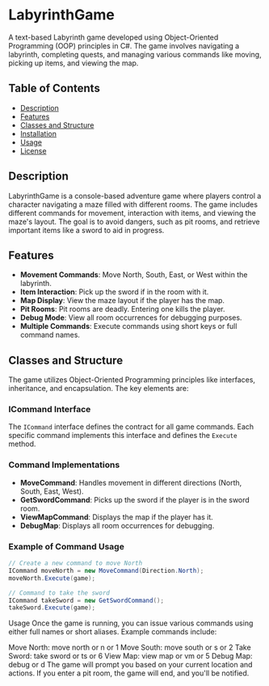 # LabyrinthGame

A text-based Labyrinth game developed using Object-Oriented Programming (OOP) principles in C#. The game involves navigating a labyrinth, completing quests, and managing various commands like moving, picking up items, and viewing the map.

## Table of Contents
- [Description](#description)
- [Features](#features)
- [Classes and Structure](#classes-and-structure)
- [Installation](#installation)
- [Usage](#usage)
- [License](#license)

## Description
LabyrinthGame is a console-based adventure game where players control a character navigating a maze filled with different rooms. The game includes different commands for movement, interaction with items, and viewing the maze's layout. The goal is to avoid dangers, such as pit rooms, and retrieve important items like a sword to aid in progress.

## Features
- **Movement Commands**: Move North, South, East, or West within the labyrinth.
- **Item Interaction**: Pick up the sword if in the room with it.
- **Map Display**: View the maze layout if the player has the map.
- **Pit Rooms**: Pit rooms are deadly. Entering one kills the player.
- **Debug Mode**: View all room occurrences for debugging purposes.
- **Multiple Commands**: Execute commands using short keys or full command names.

## Classes and Structure
The game utilizes Object-Oriented Programming principles like interfaces, inheritance, and encapsulation. The key elements are:

### ICommand Interface
The `ICommand` interface defines the contract for all game commands. Each specific command implements this interface and defines the `Execute` method.

### Command Implementations
- **MoveCommand**: Handles movement in different directions (North, South, East, West).
- **GetSwordCommand**: Picks up the sword if the player is in the sword room.
- **ViewMapCommand**: Displays the map if the player has it.
- **DebugMap**: Displays all room occurrences for debugging.

### Example of Command Usage

```csharp
// Create a new command to move North
ICommand moveNorth = new MoveCommand(Direction.North);
moveNorth.Execute(game);

// Command to take the sword
ICommand takeSword = new GetSwordCommand();
takeSword.Execute(game);
```

Usage
Once the game is running, you can issue various commands using either full names or short aliases. Example commands include:

Move North: move north or n or 1
Move South: move south or s or 2
Take Sword: take sword or ts or 6
View Map: view map or vm or 5
Debug Map: debug or d
The game will prompt you based on your current location and actions. If you enter a pit room, the game will end, and you'll be notified.
